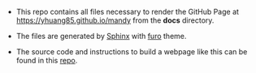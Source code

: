 * This repo contains all files necessary to render the GitHub Page at https://yhuang85.github.io/mandy from the **docs** directory.

* The files are generated by [Sphinx](https://www.sphinx-doc.org) with [furo](https://github.com/pradyunsg/furo.git) theme.

* The source code and instructions to build a webpage like this can be found in this [repo](https://github.com/yhuang85/mandy_source.git).
